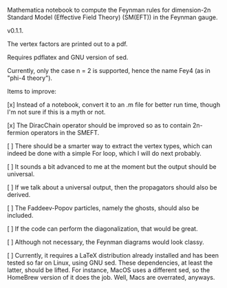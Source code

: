 Mathematica notebook to compute the Feynman rules for dimension-2n Standard Model (Effective Field Theory) (SM(EFT)) in the Feynman gauge.

v0.1.1.

The vertex factors are printed out to a pdf.

Requires pdflatex and GNU version of sed.

Currently, only the case n = 2 is supported, hence the name Fey4 (as in "phi-4 theory").


Items to improve:

[x] Instead of a notebook, convert it to an .m file for better run time, though I'm not sure if this is a myth or not.

[x]	The DiracChain operator should be improved so as to contain 2n-fermion operators in the SMEFT.

[ ]	There should be a smarter way to extract the vertex types, which can indeed be done with a simple For loop, which I will do next probably.

[ ]	It sounds a bit advanced to me at the moment but the output should be universal.

[ ]	If we talk about a universal output, then the propagators should also be derived.

[ ]	The Faddeev-Popov particles, namely the ghosts, should also be included.

[ ]	If the code can perform the diagonalization, that would be great.

[ ]	Although not necessary, the Feynman diagrams would look classy.

[ ]	Currently, it requires a LaTeX distribution already installed and has been tested so far on Linux, using GNU sed. These dependencies, at least the latter, should be lifted. For instance, MacOS uses a different sed, so the HomeBrew version of it does the job. Well, Macs are overrated, anyways.
